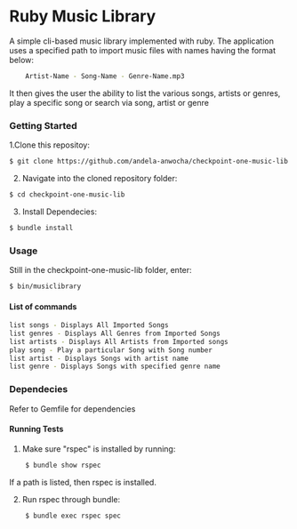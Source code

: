 # Ruby Music Library

A simple cli-based music library implemented with ruby. The application uses a specified path to import music files with names having the format below:

```sh
    Artist-Name - Song-Name - Genre-Name.mp3
```
It then gives the user the ability to list the various songs, artists or genres, play a specific song or search via song, artist or genre

### Getting Started
1.Clone this repositoy:
```sh
$ git clone https://github.com/andela-anwocha/checkpoint-one-music-lib.git
```

2. Navigate into the cloned repository folder:

```sh
$ cd checkpoint-one-music-lib
```

3. Install Dependecies:
```sh
$ bundle install
```

### Usage
Still in the checkpoint-one-music-lib folder, enter:
```sh
$ bin/musiclibrary
```

#### List of commands
```sh
list songs - Displays All Imported Songs
list genres - Displays All Genres from Imported Songs
list artists - Displays All Artists from Imported songs
play song - Play a particular Song with Song number
list artist - Displays Songs with artist name
list genre - Displays Songs with specified genre name
```
### Dependecies
Refer to Gemfile for dependencies

#### Running Tests
1. Make sure "rspec" is installed by running:
```sh
    $ bundle show rspec
```
If a path is listed, then rspec is installed.

2. Run rspec through bundle:
```sh
    $ bundle exec rspec spec
```

